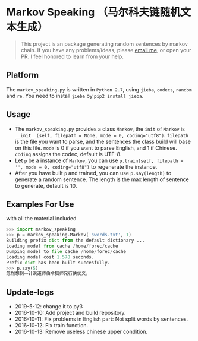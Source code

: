 # Markov Speaking （马尔科夫链随机文本生成）
> This project is an package generating random sentences by markov chain. If you have any problems/ideas, please [email me](mailto:forec@bupt.edu.cn), or open your PR. I feel honored to learn from your help.

## Platform
The `markov_speaking.py` is written in `Python 2.7`, using `jieba`, `codecs`, `random` and `re`. You need to install `jieba` by `pip2 install jieba`.

## Usage
* The `markov_speaking.py` provides a class `Markov`, the `init` of `Markov` is `__init__(self, filepath = None, mode = 0, coding="utf8")`. `filepath` is the file you want to parse, and the sentences the class build will base on this file. `mode` is 0 if you want to parse English, and 1 if Chinese. `coding` assigns the codec, default is UTF-8.
* Let `p` be a instance of `Markov`, you can use `p.train(self, filepath = '', mode = 0, coding="utf8")` to regenerate the instance.
* After you have built `p` and trained, you can use `p.say(length)` to generate a random sentence. The length is the max length of sentence to generate, default is 10.

## Examples For Use
with all the material included
```python
>>> import markov_speaking
>>> p = markov_speaking.Markov('swords.txt', 1)
Building prefix dict from the default dictionary ...
Loading model from cache /home/forec/cache
Dumping model to file cache /home/forec/cache
Loading model cost 1.578 seconds.
Prefix dict has been built succesfully.
>>> p.say(5)
忽然想到一计说道师伯令狐师兄行侠仗义。
```

## Update-logs
* 2019-5-12: change it to py3
* 2016-10-10: Add project and build repository.
* 2016-10-11: Fix problems in English part: Not split words by sentences.
* 2016-10-12: Fix train function.
* 2016-10-13: Remove useless chinese upper condition.


